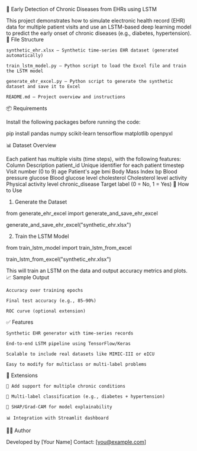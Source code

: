🧠 Early Detection of Chronic Diseases from EHRs using LSTM

This project demonstrates how to simulate electronic health record (EHR) data for multiple patient visits and use an LSTM-based deep learning model to predict the early onset of chronic diseases (e.g., diabetes, hypertension).
📁 File Structure

    synthetic_ehr.xlsx – Synthetic time-series EHR dataset (generated automatically)

    train_lstm_model.py – Python script to load the Excel file and train the LSTM model

    generate_ehr_excel.py – Python script to generate the synthetic dataset and save it to Excel

    README.md – Project overview and instructions

📦 Requirements

Install the following packages before running the code:

pip install pandas numpy scikit-learn tensorflow matplotlib openpyxl

📊 Dataset Overview

Each patient has multiple visits (time steps), with the following features:
Column	Description
patient_id	Unique identifier for each patient
timestep	Visit number (0 to 9)
age	Patient's age
bmi	Body Mass Index
bp	Blood pressure
glucose	Blood glucose level
cholesterol	Cholesterol level
activity	Physical activity level
chronic_disease	Target label (0 = No, 1 = Yes)
🚀 How to Use
1. Generate the Dataset

from generate_ehr_excel import generate_and_save_ehr_excel

generate_and_save_ehr_excel("synthetic_ehr.xlsx")

2. Train the LSTM Model

from train_lstm_model import train_lstm_from_excel

train_lstm_from_excel("synthetic_ehr.xlsx")

This will train an LSTM on the data and output accuracy metrics and plots.
📈 Sample Output

    Accuracy over training epochs

    Final test accuracy (e.g., 85–90%)

    ROC curve (optional extension)

✅ Features

    Synthetic EHR generator with time-series records

    End-to-end LSTM pipeline using TensorFlow/Keras

    Scalable to include real datasets like MIMIC-III or eICU

    Easy to modify for multiclass or multi-label problems

🧩 Extensions

    🔄 Add support for multiple chronic conditions

    🎯 Multi-label classification (e.g., diabetes + hypertension)

    🧠 SHAP/Grad-CAM for model explainability

    📊 Integration with Streamlit dashboard

👨‍💻 Author

Developed by [Your Name]
Contact: [you@example.com]
